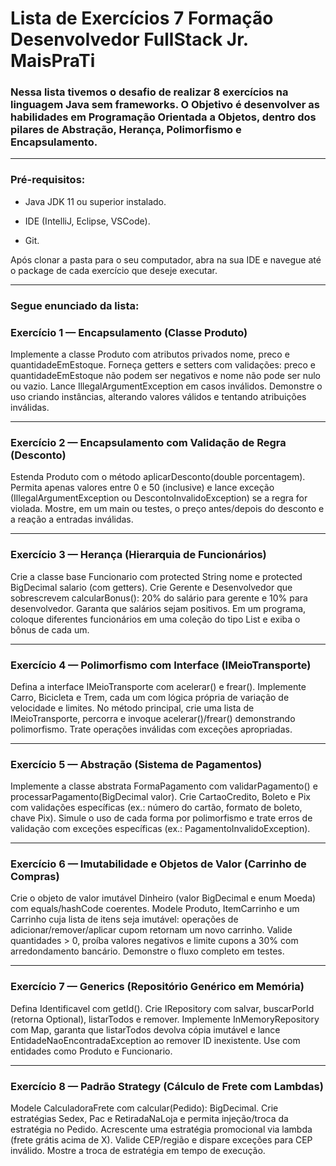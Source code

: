 # Lista de Exercícios 7 Formação Desenvolvedor FullStack Jr. MaisPraTi

### Nessa lista tivemos o desafio de realizar 8 exercícios na linguagem Java sem frameworks. O Objetivo é desenvolver as habilidades em Programação Orientada a Objetos, dentro dos pilares de Abstração, Herança, Polimorfismo e Encapsulamento.

****

<h3>Pré-requisitos:</h3>

- Java JDK 11 ou superior instalado.

- IDE (IntelliJ, Eclipse, VSCode).

- Git.

Após clonar a pasta para o seu computador, abra na sua IDE e navegue até o package de cada exercício que deseje executar.

****

### Segue enunciado da lista: 

<h3>Exercício 1 — Encapsulamento (Classe Produto)</h3>
Implemente a classe Produto com atributos privados nome, preco e
quantidadeEmEstoque. Forneça getters e setters com validações: preco e
quantidadeEmEstoque não podem ser negativos e nome não pode ser nulo ou
vazio. Lance IllegalArgumentException em casos inválidos. Demonstre o uso
criando instâncias, alterando valores válidos e tentando atribuições inválidas.

****

<h3>Exercício 2 — Encapsulamento com Validação de Regra (Desconto)</h3>
Estenda Produto com o método aplicarDesconto(double porcentagem). Permita
apenas valores entre 0 e 50 (inclusive) e lance exceção (IllegalArgumentException
ou DescontoInvalidoException) se a regra for violada. Mostre, em um main ou
testes, o preço antes/depois do desconto e a reação a entradas inválidas.

****

<h3>Exercício 3 — Herança (Hierarquia de Funcionários)</h3>
Crie a classe base Funcionario com protected String nome e protected
BigDecimal salario (com getters). Crie Gerente e Desenvolvedor que
sobrescrevem calcularBonus(): 20% do salário para gerente e 10% para
desenvolvedor. Garanta que salários sejam positivos. Em um programa, coloque
diferentes funcionários em uma coleção do tipo List<Funcionario> e exiba o bônus
de cada um.

****

<h3>Exercício 4 — Polimorfismo com Interface (IMeioTransporte)</h3>
Defina a interface IMeioTransporte com acelerar() e frear(). Implemente Carro,
Bicicleta e Trem, cada um com lógica própria de variação de velocidade e limites.
No método principal, crie uma lista de IMeioTransporte, percorra e invoque
acelerar()/frear() demonstrando polimorfismo. Trate operações inválidas com
exceções apropriadas.

****

<h3>Exercício 5 — Abstração (Sistema de Pagamentos)</h3>
Implemente a classe abstrata FormaPagamento com validarPagamento() e
processarPagamento(BigDecimal valor). Crie CartaoCredito, Boleto e Pix com
validações específicas (ex.: número do cartão, formato de boleto, chave Pix). Simule
o uso de cada forma por polimorfismo e trate erros de validação com exceções
específicas (ex.: PagamentoInvalidoException).

****

<h3>Exercício 6 — Imutabilidade e Objetos de Valor (Carrinho de Compras)</h3>
Crie o objeto de valor imutável Dinheiro (valor BigDecimal e enum Moeda) com
equals/hashCode coerentes. Modele Produto, ItemCarrinho e um Carrinho cuja
lista de itens seja imutável: operações de adicionar/remover/aplicar cupom retornam
um novo carrinho. Valide quantidades > 0, proíba valores negativos e limite cupons
a 30% com arredondamento bancário. Demonstre o fluxo completo em testes.

****

<h3>Exercício 7 — Generics (Repositório Genérico em Memória)</h3>
Defina Identificavel com getId(). Crie IRepository<T extends Identificavel, ID>
com salvar, buscarPorId (retorna Optional<T>), listarTodos e remover.
Implemente InMemoryRepository com Map<ID, T>, garanta que listarTodos
devolva cópia imutável e lance EntidadeNaoEncontradaException ao remover ID
inexistente. Use com entidades como Produto e Funcionario.

****

<h3>Exercício 8 — Padrão Strategy (Cálculo de Frete com Lambdas)</h3>
Modele CalculadoraFrete com calcular(Pedido): BigDecimal. Crie estratégias
Sedex, Pac e RetiradaNaLoja e permita injeção/troca da estratégia no Pedido.
Acrescente uma estratégia promocional via lambda (frete grátis acima de X). Valide
CEP/região e dispare exceções para CEP inválido. Mostre a troca de estratégia em
tempo de execução.

```

